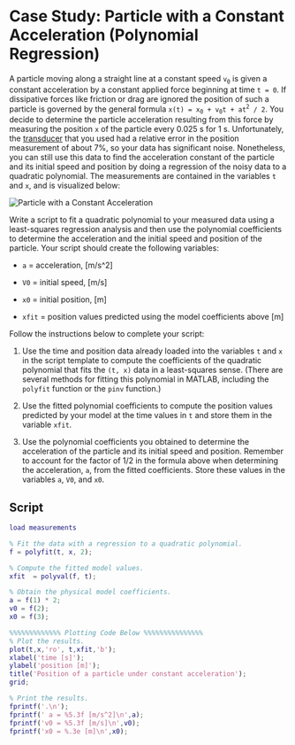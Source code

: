 # Case Study: Particle with a Constant Acceleration (Polynomial Regression)

A particle moving along a straight line at a constant speed `v`<sub>`0`</sub> is given a constant acceleration by a constant applied force beginning at time `t = 0`. If dissipative forces like friction or drag are ignored the position of such a particle is governed by the general formula `x(t) = x`<sub>`0`</sub>` + v`<sub>`0`</sub>`t + at`<sup>`2`</sup>` / 2`. You decide to determine the particle acceleration resulting from this force by measuring the position `x` of the particle every 0.025 s for 1 s. Unfortunately, the [transducer](https://en.wikipedia.org/wiki/Transducer) that you used had a relative error in the position measurement of about 7%, so your data has significant noise. Nonetheless, you can still use this data to find the acceleration constant of the particle and its initial speed and position by doing a regression of the noisy data to a quadratic polynomial. The measurements are contained in the variables `t` and `x`, and is visualized below:

![Particle with a Constant Acceleration](../images/poly-regr.png)

Write a script to fit a quadratic polynomial to your measured data using a least-squares regression analysis and then use the polynomial coefficients to determine the acceleration and the initial speed and position of the particle. Your script should create the following variables:

+ `a` = acceleration, [m/s^2]

+ `V0` = initial speed, [m/s]

+ `x0` = initial position, [m]

+ `xfit` = position values predicted using the model coefficients above [m]

Follow the instructions below to complete your script:

1. Use the time and position data already loaded into the variables `t` and `x` in the script template to compute the coefficients of the quadratic polynomial that fits the `(t, x)` data in a least-squares sense. (There are several methods for fitting this polynomial in MATLAB, including the `polyfit` function or the `pinv` function.)

2. Use the fitted polynomial coefficients to compute the position values predicted by your model at the time values in `t` and store them in the variable `xfit`.

3. Use the polynomial coefficients you obtained to determine the acceleration of the particle and its initial speed and position. Remember to account for the factor of 1/2 in the formula above when determining the acceleration, `a`, from the fitted coefficients. Store these values in the variables `a`, `V0`, and `x0`.

## Script

```matlab
load measurements

% Fit the data with a regression to a quadratic polynomial.
f = polyfit(t, x, 2);

% Compute the fitted model values.
xfit  = polyval(f, t);

% Obtain the physical model coefficients.
a = f(1) * 2;
v0 = f(2);
x0 = f(3);

%%%%%%%%%%%%% Plotting Code Below %%%%%%%%%%%%%%%
% Plot the results.
plot(t,x,'ro', t,xfit,'b');
xlabel('time [s]');
ylabel('position [m]');
title('Position of a particle under constant acceleration');
grid;

% Print the results.
fprintf('.\n');
fprintf(' a = %5.3f [m/s^2]\n',a); 
fprintf('v0 = %5.3f [m/s]\n',v0); 
fprintf('x0 = %.3e [m]\n',x0); 
```